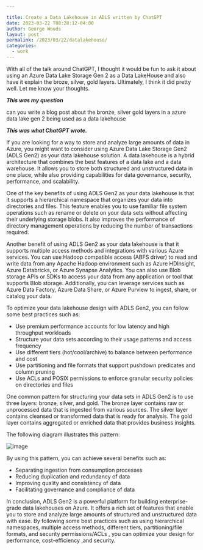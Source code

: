 ```yaml
---

title: Create a Data Lakehouse in ADLS written by ChatGPT
date: 2023-03-22 T08:28:12-04:00
author: George Woods
layout: post
permalink: /2023/03/22/datalakehouse/
categories:
  - work
---
```



With all of the talk around ChatGPT, I thought it would be fun to ask it about using an Azure Data Lake Storage Gen 2 as a Data LakeHouse and also have it explain the broze, silver, gold layers. Ultimately, I think it did pretty well. Let me know your thoughts.

***This was my question***

can you write a blog post about the bronze, silver gold layers in a azure data lake gen 2 being used as a data lakehouse

***This was what ChatGPT wrote.***

If you are looking for a way to store and analyze large amounts of data in Azure, you might want to consider using Azure Data Lake Storage Gen2 (ADLS Gen2) as your data lakehouse solution. A data lakehouse is a hybrid architecture that combines the best features of a data lake and a data warehouse. It allows you to store both structured and unstructured data in one place, while also providing capabilities for data governance, security, performance, and scalability.

One of the key benefits of using ADLS Gen2 as your data lakehouse is that it supports a hierarchical namespace that organizes your data into directories and files. This feature enables you to use familiar file system operations such as rename or delete on your data sets without affecting their underlying storage blobs. It also improves the performance of directory management operations by reducing the number of transactions required.

Another benefit of using ADLS Gen2 as your data lakehouse is that it supports multiple access methods and integrations with various Azure services. You can use Hadoop compatible access (ABFS driver) to read and write data from any Apache Hadoop environment such as Azure HDInsight, Azure Databricks, or Azure Synapse Analytics. You can also use Blob storage APIs or SDKs to access your data from any application or tool that supports Blob storage. Additionally, you can leverage services such as Azure Data Factory, Azure Data Share, or Azure Purview to ingest, share, or catalog your data.

To optimize your data lakehouse design with ADLS Gen2, you can follow some best practices such as:

- Use premium performance accounts for low latency and high throughput workloads
- Structure your data sets according to their usage patterns and access frequency
- Use different tiers (hot/cool/archive) to balance between performance and cost
- Use partitioning and file formats that support pushdown predicates and column pruning
- Use ACLs and POSIX permissions to enforce granular security policies on directories and files

One common pattern for structuring your data sets in ADLS Gen2 is to use three layers: bronze, silver, and gold. The bronze layer contains raw or unprocessed data that is ingested from various sources. The silver layer contains cleansed or transformed data that is ready for analysis. The gold layer contains aggregated or enriched data that provides business insights.

The following diagram illustrates this pattern:

![image](https://docs.microsoft.com/en-us/azure/storage/blobs/media/data-lake-storage-best-practices/data-lake-storage-gen2-best-practices.png)

By using this pattern, you can achieve several benefits such as:

- Separating ingestion from consumption processes
- Reducing duplication and redundancy of data
- Improving quality and consistency of data
- Facilitating governance and compliance of data

In conclusion, ADLS Gen2 is a powerful platform for building enterprise-grade data lakehouses on Azure. It offers a rich set of features that enable you to store and analyze large amounts of structured and unstructured data with ease. By following some best practices such as using hierarchical namespaces, multiple access methods, different tiers, partitioning/file formats,
and security permissions/ACLs , you can optimize your design for performance,
cost-efficiency ,and security.


